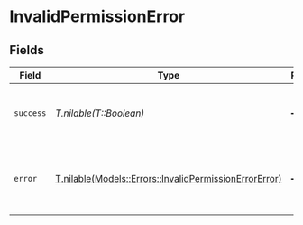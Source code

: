 # InvalidPermissionError


## Fields

| Field                                                                                                        | Type                                                                                                         | Required                                                                                                     | Description                                                                                                  |
| ------------------------------------------------------------------------------------------------------------ | ------------------------------------------------------------------------------------------------------------ | ------------------------------------------------------------------------------------------------------------ | ------------------------------------------------------------------------------------------------------------ |
| `success`                                                                                                    | *T.nilable(T::Boolean)*                                                                                      | :heavy_minus_sign:                                                                                           | Demonstrates whether the request is successful or not.                                                       |
| `error`                                                                                                      | [T.nilable(Models::Errors::InvalidPermissionErrorError)](../../models/errors/invalidpermissionerrorerror.md) | :heavy_minus_sign:                                                                                           | Displays details about the reasons behind the request's failure.                                             |